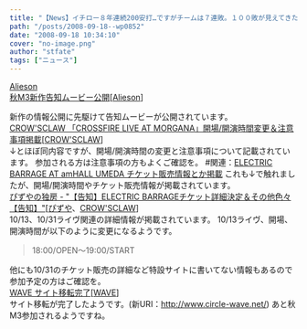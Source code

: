 ```yaml
---
title: "【News】イチロー８年連続200安打…ですがチームは７連敗。１００敗が見えてきたか？"
path: "/posts/2008-09-18--wp0852"
date: "2008-09-18 10:34:10"
cover: "no-image.png"
author: "stfate"
tags: ["ニュース"]
---
```


<style type="text/css">
<!--
p {white-space: pre-wrap};
-->
</style>

<a class="topics" href="http://www.alieson.net/html/" target="_blank">Alieson 秋M3新作告知ムービー公開</a><span class="junre">[<a href="http://www.alieson.net/html/" target="_blank">Alieson</a>]</span>
<div class="news">新作の情報公開に先駆けて告知ムービーが公開されています。</div>
<a class="topics" href="http://live.crowsclaw.info/081013/" target="_blank">CROW'SCLAW 「CROSSFIRE LIVE AT MORGANA」開場/開演時間変更＆注意事項掲載</a><span class="junre">[<a href="http://www.crowsclaw.info/" target="_blank">CROW'SCLAW</a>]</span>
<div class="news">↓とほぼ同内容ですが、開場/開演時間の変更と注意事項について記載されています。
参加される方は注意事項の方もよくご確認を。
#関連：<a href="http://live.crowsclaw.info/081031/" target="_blank">ELECTRIC BARRAGE AT amHALL UMEDA チケット販売情報とか掲載</a>
これも↓で触れましたが、開場/開演時間やチケット販売情報が掲載されています。</div>
<a class="topics" href="http://www.pizuya.com/" target="_blank">ぴずやの独房 - "【告知】ELECTRIC BARRAGEチケット詳細決定＆その他色々【告知】"</a><span class="junre">[<a href="http://www.pizuya.com/" target="_blank">ぴずや</a>、<a href="http://www.crowsclaw.info/" target="_blank">CROW'SCLAW</a>]</span>
<div class="news">10/13、10/31ライヴ関連の詳細情報が掲載されています。
10/13ライヴ、開場、開演時間が以下のように変更になるようです。
<blockquote>18:00/OPEN～19:00/START</blockquote>他にも10/31のチケット販売の詳細など特設サイトに書いてない情報もあるので参加予定の方はご確認を。</div>
<a class="topics" href="http://www.circle-wave.net/" target="_blank">WAVE サイト移転完了</a><span class="junre">[<a href="http://www.circle-wave.net/" target="_blank">WAVE</a>]</span>
<div class="news">サイト移転が完了したようです。(新URI：<a href="http://www.circle-wave.net/" target="_blank">http://www.circle-wave.net/</a>)
あと秋M3参加されるようですね。</div>
